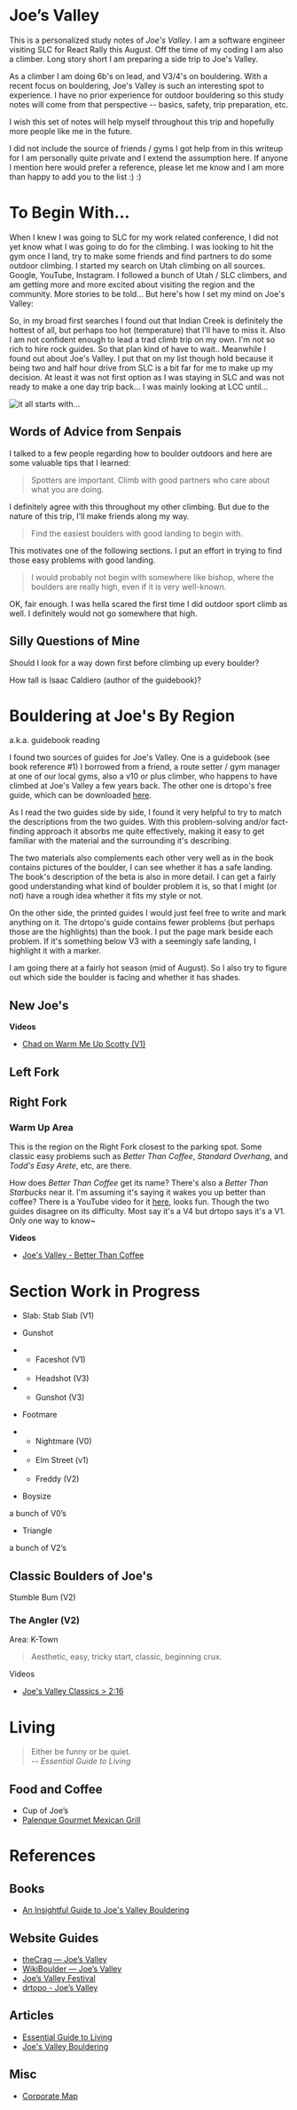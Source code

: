 # Joe’s Valley

This is a personalized study notes of _Joe's Valley_. I am a software engineer visiting SLC for React Rally this August. Off the time of my coding I am also a climber. Long story short I am preparing a side trip to Joe's Valley. 

As a climber I am doing 6b's on lead, and V3/4's on bouldering. With a recent focus on bouldering, Joe's Valley is such an interesting spot to experience. I have no prior experience for outdoor bouldering so this study notes will come from that perspective -- basics, safety, trip preparation, etc.

I wish this set of notes will help myself throughout this trip and hopefully more people like me in the future.

I did not include the source of friends / gyms I got help from in this writeup for I am personally quite private and I extend the assumption here. If anyone I mention here would prefer a reference, please let me know and I am more than happy to add you to the list :) :)

# To Begin With...

When I knew I was going to SLC for my work related conference, I did not yet know what I was going to do for the climbing. I was looking to hit the gym once I land, try to make some friends and find partners to do some outdoor climbing. I started my search on Utah climbing on all sources. Google, YouTube, Instagram. I followed a bunch of Utah / SLC climbers, and am getting more and more excited about visiting the region and the community. More stories to be told... But here's how I set my mind on Joe's Valley:

So, in my broad first searches I found out that Indian Creek is definitely the hottest of all, but perhaps too hot (temperature) that I'll have to miss it. Also I am not confident enough to lead a trad climb trip on my own. I'm not so rich to hire rock guides. So that plan kind of have to wait.. Meanwhile I found out about Joe's Valley. I put that on my list though hold because it being two and half hour drive from SLC is a bit far for me to make up my decision. At least it was not first option as I was staying in SLC and was not ready to make a one day trip back... I was mainly looking at LCC until...

![it all starts with...](https://scontent-sin6-2.cdninstagram.com/vp/b368fb42b83009461a9df6a1c36d6abb/5B6CAB88/t51.12442-15/e35/37829526_2097622940479944_5971869197196591104_n.jpg)


## Words of Advice from Senpais

I talked to a few people regarding how to boulder outdoors and here are some valuable tips that I learned: 

> Spotters are important. Climb with good partners who care about what you are doing.

I definitely agree with this throughout my other climbing. But due to the nature of this trip, I'll make friends along my way.

> Find the easiest boulders with good landing to begin with.

This motivates one of the following sections. I put an effort in trying to find those easy problems with good landing.

> I would probably not begin with somewhere like bishop, where the boulders are really high, even if it is very well-known.

OK, fair enough. I was hella scared the first time I did outdoor sport climb as well. I definitely would not go somewhere that high.

## Silly Questions of Mine

Should I look for a way down first before climbing up every boulder?

How tall is Isaac Caldiero (author of the guidebook)?

# Bouldering at Joe's By Region

a.k.a. guidebook reading

I found two sources of guides for Joe's Valley. One is a guidebook (see book reference #1) I borrowed from a friend, a route setter / gym manager at one of our local gyms, also a v10 or plus climber, who happens to have climbed at Joe's Valley a few years back. The other one is drtopo's free guide, which can be downloaded [here](http://www.drtopo.com/north-america/united-states/utah/joe-s-valley).

As I read the two guides side by side, I found it very helpful to try to match the descriptions from the two guides. With this problem-solving and/or fact-finding approach it absorbs me quite effectively, making it easy to get familiar with the material and the surrounding it's describing.

The two materials also complements each other very well as in the book contains pictures of the boulder, I can see whether it has a safe landing. The book's description of the beta is also in more detail. I can get a fairly good understanding what kind of boulder problem it is, so that I might (or not) have a rough idea whether it fits my style or not.

On the other side, the printed guides I would just feel free to write and mark anything on it. The drtopo's guide contains fewer problems (but perhaps those are the highlights) than the book. I put the page mark beside each problem. If it's something below V3 with a seemingly safe landing, I highlight it with a marker.

I am going there at a fairly hot season (mid of August). So I also try to figure out which side the boulder is facing and whether it has shades.

## New Joe's

**Videos**

- [Chad on Warm Me Up Scotty (V1)](https://www.youtube.com/watch?v=wadwAsRyhbw)

## Left Fork

## Right Fork

### Warm Up Area

This is the region on the Right Fork closest to the parking spot. Some classic easy problems such as _Better Than Coffee_, _Standard Overhang_, and _Todd's Easy Arete_, etc, are there.

How does _Better Than Coffee_ get its name? There's also a _Better Than Starbucks_ near it. I'm assuming it's saying it wakes you up better than coffee? There is a YouTube video for it [here](https://www.youtube.com/watch?v=FeYBE6N5GEs), looks fun. Though the two guides disagree on its difficulty. Most say it's a V4 but drtopo says it's a V1. Only one way to know~

**Videos**

- [Joe's Valley - Better Than Coffee](https://www.youtube.com/watch?v=FeYBE6N5GEs)

# Section Work in Progress

- Slab: Stab Slab (V1) 

- Gunshot 

- - Faceshot (V1) 
- - Headshot (V3)
- - Gunshot (V3)

- Footmare 
- - Nightmare (V0)
- - Elm Street (v1)
- - Freddy (V2)

- Boysize 

a bunch of V0’s

- Triangle 


a bunch of V2’s

## Classic Boulders of Joe's

Stumble Bum (V2)

### The Angler (V2) 

Area: K-Town

> Aesthetic, easy, tricky start, classic, beginning crux.

Videos

- [Joe's Valley Classics > 2:16](https://youtu.be/bizRT8KdLzo?t=2m16s)

# Living

> Either be funny or be quiet.  
> -- _Essential Guide to Living_


## Food and Coffee

- Cup of Joe’s
- [Palenque Gourmet Mexican Grill](https://goo.gl/maps/fD8YwAymXjC2)

# References

## Books

- [An Insightful Guide to Joe's Valley Bouldering](https://www.amazon.com/Insightful-Guide-Joes-Valley-Bouldering/dp/1427650896)

## Website Guides

- [theCrag — Joe’s Valley](https://www.thecrag.com/climbing/united-states/joes-valley)
- [WikiBoulder — Joe’s Valley](http://wikiboulder.com/guides/guide/Utah/Joes_Valley)
- [Joe’s Valley Festival](https://www.facebook.com/joesvalleybouldering/)
- [drtopo - Joe’s Valley](http://www.drtopo.com/north-america/united-states/utah/joe-s-valley)


## Articles

- [Essential Guide to Living](http://rvproj.com/2012/11/29/the-essential-guide-to-joes-valley-living/)
- [Joe's Valley Bouldering](https://utah.com/joes-valley-bouldering-guide)

## Misc

- [Corporate Map](https://www.google.com/maps/d/u/0/edit?mid=16hbyMTTFuIlw7e6DllSHZ2Z95edmI8y-&ll=39.30773074574475%2C-111.11517843301266&z=17)
